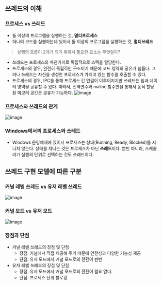 ## 쓰레드의 이해

### 프로세스 vs 쓰레드
* 둘 이상의 프로그램을 실행하는 것, **멀티프로세스**
* 하나의 코드를 실행하는데 있어서 둘 이상의 프로그램을 실행하는 것, **멀티쓰레드**
> 실행의 흐름이 2개가 되기 위해서 필요한 요소는 무엇일까?

* 쓰레드는 프로세스와 마찬가지로 독립적으로 스택을 할당한다.
* 프로세스의 경우, 완전히 독립적인 구조이기 때문에 코드 영역의 공유가 힘들다. 그러나 쓰레드는 자신을 생성한 프로세스가 가지고 있는 함수를 호출할 수 있다.
* 프로세스의 경우, IPC를 통해 프로세스 간 연결이 이루어지지만 쓰레드는 힙과 데이터 영역을 공유할 수 있다. 따라서, 전역변수와 malloc 함수만을 통해서 동적 할당된 메모리 공간은 공유가 가능하다.
![image](https://github.com/zinoing/Windows_System_Programming/assets/77779979/0d8bb558-0a3a-40eb-b422-174b67ec9ebf)

### 프로세스와 쓰레드의 관계
![image](https://github.com/zinoing/Windows_System_Programming/assets/77779979/07aab894-293e-4616-9fc4-e0a1beb22b7f)

### Windows에서의 프로세스와 쓰레드
* Windows 운영체제에 있어서 프로세스는 상태(Running, Ready, Blocked)를 지니지 않는다.
상태를 지니는 것은 프로세스가 아닌 **쓰레드**이다. 뿐만 아니라, 스케줄러가 실행의 단위로 선택하는 것도 쓰레드이다.

## 쓰레드 구현 모델에 따른 구분

### 커널 레벨 쓰레드 vs 유저 레벨 쓰레드
![image](https://github.com/zinoing/Windows_System_Programming/assets/77779979/488f1b47-330b-423f-b9b4-a338c220cca4)

### 커널 모드 vs 유저 모드
![image](https://github.com/zinoing/Windows_System_Programming/assets/77779979/7bf187f0-399b-4d1b-8f4d-afc860a7e349)

### 장점과 단점
* 커널 레벨 쓰레드의 장점 및 단점
  * 장점: 커널에서 직접 제공해 주기 때문에 안전성과 다양한 기능성 제공
  * 단점: 유저 모드에서 커널 모드로의 전환이 빈번
* 유저 레벨 쓰레드의 장점 및 단점
  * 장점: 유저 모드에서 커널 모드로의 전환이 필요 없다.
  * 단점: 프로세스 단위 블로킹 
